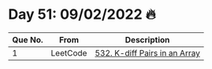 # Day 51: 09/02/2022 🔥

| Que No. | From | Description |
| --- | --- | --- |
| 1 | LeetCode | [532. K-diff Pairs in an Array](https://leetcode.com/problems/k-diff-pairs-in-an-array/) |
